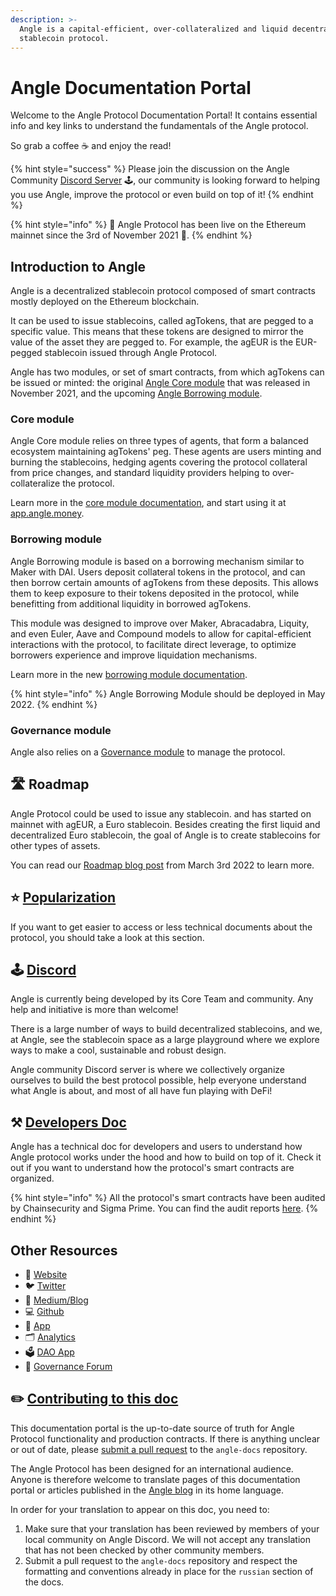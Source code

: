 ```yaml
---
description: >-
  Angle is a capital-efficient, over-collateralized and liquid decentralized
  stablecoin protocol.
---
```


# Angle Documentation Portal

Welcome to the Angle Protocol Documentation Portal! It contains essential info and key links to understand the fundamentals of the Angle protocol.

So grab a coffee ☕ and enjoy the read!

{% hint style="success" %}
Please join the discussion on the Angle Community [Discord Server](https://discord.gg/67WSSZqBG6) 🕹️, our community is looking forward to helping you use Angle, improve the protocol or even build on top of it!
{% endhint %}

{% hint style="info" %}
📅 Angle Protocol has been live on the Ethereum mainnet since the 3rd of November 2021 🍁.
{% endhint %}

## Introduction to Angle

Angle is a decentralized stablecoin protocol composed of smart contracts mostly deployed on the Ethereum blockchain.

It can be used to issue stablecoins, called agTokens, that are pegged to a specific value. This means that these tokens are designed to mirror the value of the asset they are pegged to. For example, the agEUR is the EUR-pegged stablecoin issued through Angle Protocol.

Angle has two modules, or set of smart contracts, from which agTokens can be issued or minted: the original [Angle Core module](core-module/overview.md) that was released in November 2021, and the upcoming [Angle Borrowing module](borrowing-module/).

### Core module

Angle Core module relies on three types of agents, that form a balanced ecosystem maintaining agTokens' peg. These agents are users minting and burning the stablecoins, hedging agents covering the protocol collateral from price changes, and standard liquidity providers helping to over-collateralize the protocol.

Learn more in the [core module documentation](core-module/overview.md), and start using it at [app.angle.money](https://app.angle.money).

### Borrowing module

Angle Borrowing module is based on a borrowing mechanism similar to Maker with DAI. Users deposit collateral tokens in the protocol, and can then borrow certain amounts of agTokens from these deposits. This allows them to keep exposure to their tokens deposited in the protocol, while benefitting from additional liquidity in borrowed agTokens.

This module was designed to improve over Maker, Abracadabra, Liquity, and even Euler, Aave and Compound models to allow for capital-efficient interactions with the protocol, to facilitate direct leverage, to optimize borrowers experience and improve liquidation mechanisms.

Learn more in the new [borrowing module documentation](borrowing-module/).

{% hint style="info" %}
Angle Borrowing Module should be deployed in May 2022.
{% endhint %}

### Governance module

Angle also relies on a [Governance module](governance/angle-dao.md) to manage the protocol.

## 🛣️ Roadmap

Angle Protocol could be used to issue any stablecoin. and has started on mainnet with agEUR, a Euro stablecoin. Besides creating the first liquid and decentralized Euro stablecoin, the goal of Angle is to create stablecoins for other types of assets.

You can read our [Roadmap blog post](https://blog.angle.money/expanding-beyond-220m-tvl-6475711f458b) from March 3rd 2022 to learn more.

## ⭐ [Popularization](resources/popularization/)

If you want to get easier to access or less technical documents about the protocol, you should take a look at this section.

## 🕹️ [Discord](https://discord.gg/3vaHCJw7Mz)

Angle is currently being developed by its Core Team and community. Any help and initiative is more than welcome!

There is a large number of ways to build decentralized stablecoins, and we, at Angle, see the stablecoin space as a large playground where we explore ways to make a cool, sustainable and robust design.

Angle community Discord server is where we collectively organize ourselves to build the best protocol possible, help everyone understand what Angle is about, and most of all have fun playing with DeFi!

## ⚒️ [Developers Doc](https://developers.angle.money)

Angle has a technical doc for developers and users to understand how Angle protocol works under the hood and how to build on top of it. Check it out if you want to understand how the protocol's smart contracts are organized.

{% hint style="info" %}
All the protocol's smart contracts have been audited by Chainsecurity and Sigma Prime. You can find the audit reports [here](https://github.com/AngleProtocol/angle-core/tree/main/audits).
{% endhint %}

## Other Resources

* 📡 [Website](https://angle.money)
* 🐦 [Twitter](https://twitter.com/AngleProtocol)
* 🌳 [Medium/Blog](https://blog.angle.money)
* 💻 [Github](https://github.com/AngleProtocol)
* 📀 [App](https://app.angle.money)
* 🗂️ [Analytics](https://analytics.angle.money/#/home)
* 🗳️ [DAO App](https://dao.angle.money/#/)
* 💬 [Governance Forum](https://gov.angle.money)

## ✏️ [Contributing to this doc](https://github.com/AngleProtocol/angle-docs)

This documentation portal is the up-to-date source of truth for Angle Protocol functionality and production contracts. If there is anything unclear or out of date, please [submit a pull request](https://github.com/AngleProtocol/angle-docs) to the `angle-docs` repository.

The Angle Protocol has been designed for an international audience. Anyone is therefore welcome to translate pages of this documentation portal or articles published in the [Angle blog](https://blog.angle.money) in its home language.

In order for your translation to appear on this doc, you need to:

1. Make sure that your translation has been reviewed by members of your local community on Angle Discord. We will not accept any translation that has not been checked by other community members.
2. Submit a pull request to the `angle-docs` repository and respect the formatting and conventions already in place for the `russian` section of the docs.
